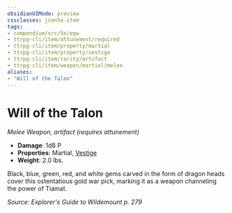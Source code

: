 ```yaml
---
obsidianUIMode: preview
cssclasses: json5e-item
tags:
- compendium/src/5e/egw
- ttrpg-cli/item/attunement/required
- ttrpg-cli/item/property/martial
- ttrpg-cli/item/property/vestige
- ttrpg-cli/item/rarity/artifact
- ttrpg-cli/item/weapon/martial/melee
aliases: 
- "Will of the Talon"
---
```

# Will of the Talon
*Melee Weapon, artifact (requires attunement)*  

- **Damage**: 1d8 P
- **Properties**: Martial, [Vestige](/3-Mechanics/CLI/rules/item-properties.md#Vestige)
- **Weight**: 2.0 lbs.

Black, blue, green, red, and white gems carved in the form of dragon heads cover this ostentatious gold war pick, marking it as a weapon channeling the power of Tiamat.

*Source: Explorer's Guide to Wildemount p. 279*